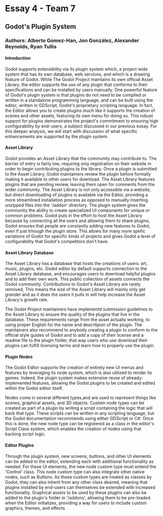 # Essay 4 - Team 7
## Godot's Plugin System
### Authors: Alberto Gomez-Han, Jon González, Alexander Reynolds, Ryan Tullis 

#### Introduction
Godot supports extensibility via its plugin system which, a project wide system that has its own database, web services, and which is a drawing feature of Godot. While The Godot Project maintains its own
official Asset Library, the editor supports the use of any plugin that conforms to their specifications and can be installed by users manually. One powerful feature of Godot's
plugin system is that plugins do not need to be compiled or written in a standalone programming language, and can be built using the editor, written in GDScript, Godot's
proprietary scripting language. In fact, the Editor allows you to create plugins much like it supports the creation of scenes and other assets, featuring its own menu
for doing so. This robust support for plugins demonstrates the project's commitment to ensuring high configurability by end-users, a subject discussed in our previous essay. For this deeper
analysis, we will start with discussion of what specific enhancements are supported by the plugin system.

#### Asset Library
Godot provides an Asset Library that the community may contribute to. The barrier of entry is fairly low, requiring only registration on their website in order to begin contributing plugins to the library. Once a plugin is submitted to the Asset Library, Godot maintainers review the plugin before formally making it available to other users for download. The Asset Library features plugins that are pending review, leaving them open for comments from the wider community. The Asset Library is not only accessible via a website, but direct downloading of plugins is available via the Editor, providing a more streamlined installation process as opposed to manually inserting unzipped files into the '/addon' directory. The plugin system gives the community the ability to create specialized UI components for unique or common problems. Godot puts in the effort to host the Asset Library because by connecting all the users and allowing them to share plugins, Godot ensures that people are constantly adding new features to Godot, even if just trhough the plugin store. This allows for many more spefic variations of Godot for specific kinds of projects and gives Godot a level of configurability that Godot's competitors don't have.


#### Asset Library Database
The Asset Library has a database that hosts the creations of users: art, music, plugins, etc. Godot editor by default supports connection to the Asset Library database, and encourages users to download helpful plugins and to add their own work. This public collection of assets connects the Godot community. Contributions to Godot's Asset Library are rarely removed, This means the size of the Asset Library will mainly only get grander and as it does the users it pulls in will help increase the Asset Library's growth rate. 

The Godot Project maintainers have implementd submission guidelines to the Asset Library to ensure the quality of the plugins that live in the database. These requirements range from the asset actually working, to using proper English for the name and descritpion of the plugin. The maintainers also recommend to anybody creating a plugin to conform to the official style guides of Godot and to add a copy of their license and a readme file to the plugin folder, that way users who use download their plugins can fulfill licensing terms and learn how to properly use the plugin.

#### Plugin Nodes
The Godot Editor supports the creation of entirely new UI menus and features by leveraging its node system, which is also utilized to render its games. Indeed, the plugin system makes extensive reuse of already-implemented features, allowing the Godot plugins to be created and edited within the Godot editor itself.

Nodes come in several different types,and are used to represent things like scenes, graphical assets, and 3D objects. Custom node types can be created as part of a plugin by writing a script containing the logic that will back that type. These scripts can be written in any scripting language, but the Godot documentation recommends using either GDScript or C#. Once this is done, the new node type can be registered as a class in the editor's Script Class system, which enables the creation of nodes using that backing script logic. 

#### Editor Plugins
Through the plugin system, new screens, buttons, and other UI elements can be added to the editor, extending each with additional functionality as needed. For these UI elements, the new node custom type must extend the 'Control' class. This node custom type can also integrate other native nodes, such as Buttons. As these custom types are treated as classes by Godot, they can also inherit from any other class desired, meaning that plugins installed by end-users can themselves be extended with increased functionality. Graphical assets to be used by these plugins can also be added to the plugin's folder in '/addons', allowing them to be pre-loaded when the Editor initializes, providing a way for users to include custom graphics, themes, and effects.

